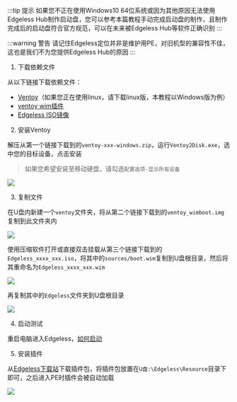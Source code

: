 :::tip 提示
如果您不正在使用Windows10 64位系统或因为其他原因无法使用Edgeless Hub制作启动盘，您可以参考本篇教程手动完成启动盘的制作，且制作完成后的启动盘符合官方规范，可以在未来被Edgeless Hub等软件正确识别
:::

:::warning 警告
请记住Edgeless定位并非是维护用PE，对旧机型的兼容性不佳，这也是我们不为您提供Edgeless Hub的原因
:::

1. 下载依赖文件

从以下链接下载依赖文件：

* [Ventoy](https://www.ventoy.net/cn/download.html)（如果您正在使用linux，请下载linux版，本教程以Windows版为例）
* [ventoy wim插件](https://www.ventoy.net/cn/plugin_wimboot.html)
* [Edgeless ISO镜像](https://pineapple.edgeless.top/api/v2/info/iso_addr)

2. 安装Ventoy

解压从第一个链接下载到的`ventoy-xxx-windows.zip`，运行`Ventoy2Disk.exe`，选中您的目标设备，点击安装
> 如果您希望安装至移动硬盘，请勾选`配置选项-显示所有设备`

![](https://pineapple.edgeless.top/picbed/wiki/img/145759.jpg)

3. 复制文件

在U盘内新建一个`ventoy`文件夹，将从第二个链接下载到的`ventoy_wimboot.img`复制到此文件夹内

![](https://pineapple.edgeless.top/picbed/wiki/img/152202.jpg)

使用压缩软件打开或直接双击挂载从第三个链接下载到的`Edgeless_xxxx_xxx.iso`，将其中的`sources/boot.wim`复制到U盘根目录，然后将其重命名为`Edgeless_xxxx_xxx.wim`

![](https://pineapple.edgeless.top/picbed/wiki/img/152504.jpg)

再复制其中的`Edgeless`文件夹到U盘根目录

![](https://pineapple.edgeless.top/picbed/wiki/img/152608.jpg)

4. 启动测试

重启电脑进入Edgeless，[如何启动](https://home.edgeless.top/guide/)

5. 安装插件

从[Edgeless下载站](https://down.edgeless.top)下载插件包，将插件包放置在`U盘:\Edgeless\Resource`目录下即可，之后进入PE时插件会被自动加载

![](https://pineapple.edgeless.top/picbed/wiki/img/010022.jpg)